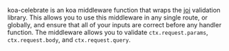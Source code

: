 koa-celebrate is an koa middleware function that wraps the [joi](https://github.com/hapijs/joi/tree/master) validation library. This allows you to use this middleware in any single route, or globally, and ensure that all of your inputs are correct before any handler function. The middleware allows you to validate `ctx.request.params`, `ctx.request.body`, and `ctx.request.query`.
